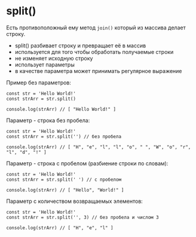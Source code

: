 # split()
Есть противоположный ему метод `join()` который из массива делает строку.

- split() разбивает строку и превращает её в массив
- используется для того чтобы обработать получаемые строки
- не изменяет исходную строку
- использует параметры
- в качестве параметра может принимать регулярное выражение

Пример без параметров:

    const str = 'Hello World!'
    const strArr = str.split()

    console.log(strArr) // [ "Hello World!" ]

Параметр - строка без пробела:

    const str = 'Hello World!'
    const strArr = str.split('') // без пробела

    console.log(strArr) // [ "H", "e", "l", "l", "o", " ", "W", "o", "r", "l", "d", "!" ]

Параметр - строка с пробелом (разбиение строки по словам):

    const str = 'Hello World!'
    const strArr = str.split(' ') // с пробелом

    console.log(strArr) // [ "Hello", "World!" ]

Параметр с количеством возвращаемых элементов:

    const str = 'Hello World!'
    const strArr = str.split('', 3) // без пробела и числом 3

    console.log(strArr) // [ "H", "e", "l" ]
